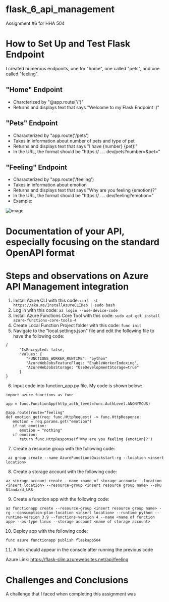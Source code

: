 # flask_6_api_management
Assignment #6 for HHA 504

# How to Set Up and Test Flask Endpoint

I created numerous endpoints, one for "home", one called "pets", and one called "feeling". 

## "Home" Endpoint

- Charcterized by "@app.route('/')"
- Returns and displays text that says "Welcome to my Flask Endpoint :)"

## "Pets" Endpoint

- Characterized by "app.route('/pets')
- Takes in information about number of pets and type of pet
- Returns and displays text that says "I have {number} {pet}!"
- In the URL, the format should be "https:// .... dev/pets?number=<insert number>&pet=<insert pet>"

## "Feeling" Endpoint

- Characterized by "app.route('/feeling')
- Takes in information about emotion
- Returns and displays text that says "Why are you feeling {emotion}?"
- In the URL, the format should be "https:// .... dev/feeling?emotion=<insert emotion>"
- Example:

![image](https://github.com/jesschannn/flask_6_api_management/assets/123782059/21ad426a-7fdc-4cbf-ad7e-92504ed3b288)

# Documentation of your API, especially focusing on the standard OpenAPI format

# Steps and observations on Azure API Management integration

1. Install Azure CLI with this code:
```curl -sL https://aka.ms/InstallAzureCLIDeb | sudo bash```
2. Log in with this code:
```az login --use-device-code```
3. Install Azure Functions Core Tool with this code:
 ```sudo apt-get install azure-functions-core-tools-4```
4. Create Local Function Project folder with this code:
```func init```
5. Navigate to the "local.settings.json" file and edit the following file to have the following code:
```
{
      "IsEncrypted: false,
      "Values: {
         "FUNCTIONS_WORKER_RUNTIME": "python"
         "AzureWebJobsFeatureFlags: "EnableWorkerIndexing",
         "AzureWebJobsStorage: "UseDevelopmentStorage=true"
      }
}
```
6. Input code into function_app.py file. My code is shown below:
 ```
import azure.functions as func

app = func.FunctionApp(http_auth_level=func.AuthLevel.ANONYMOUS)

@app.route(route="feeling"
def emotion_get(req: func.HttpRequest) -> func.HttpResponse:
    emotion = req.params.get("emotion")
    if not emotion:
       emotion = "nothing"
    if emotion:
       return func.HttpResponse(f'Why are you feeling {emotion}?')
```
7. Create a resource group with the following code:

``` az group create --name AzureFunctionsQuickstart-rg --location <insert location>```

8. Create a storage account with the following code:

``` az storage account create --name <name of storage account> --location <insert location> --resource-group <insert resource group name> --sku Standard_LRS ```

9. Create a function app with the following code:
    
```az functionapp create --resource-group <insert resource group name> -rg --consumption-plan-location <insert location> --runtime python --runtime-version 3.9 --functions-version 4 --name <name of function app> --os-type linux --storage account <name of storage account> ```

10. Deploy app with the following code:
    
```func azure functionapp publish flaskapp504```

11. A link should appear in the console after running the previous code

Azure Link: https://flask-slim.azurewebsites.net/api/feeling 

# Challenges and Conclusions

A challenge that I faced when completing this assignment was 
